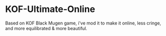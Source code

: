 # KOF-Ultimate-Online
Based on KOF Black Mugen game, i've mod it to make it online, less cringe, and more equilibrated &amp; more beautiful.
